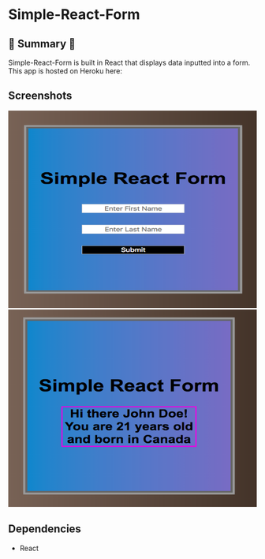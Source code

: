 # Simple-React-Form

## :round_pushpin: Summary :round_pushpin:

Simple-React-Form is built in React that displays data inputted into a form.  This app is hosted on Heroku here:   

  
## Screenshots
<img src="https://github.com/chrisliew/simple-react-form/blob/master/docs/1.png" height="400px" width="800px">

<img src="https://github.com/chrisliew/simple-react-form/blob/master/docs/2.png" height="400px" width="800px">

## Dependencies

* React
